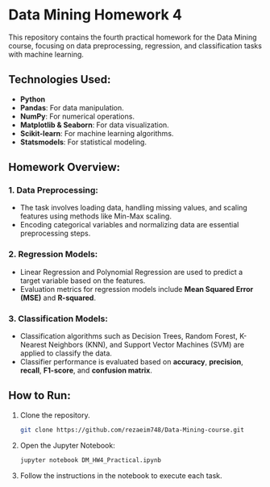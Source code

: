 
# Data Mining Homework 4

This repository contains the fourth practical homework for the Data Mining course, focusing on data preprocessing, regression, and classification tasks with machine learning.

## Technologies Used:
- **Python**
- **Pandas**: For data manipulation.
- **NumPy**: For numerical operations.
- **Matplotlib & Seaborn**: For data visualization.
- **Scikit-learn**: For machine learning algorithms.
- **Statsmodels**: For statistical modeling.

## Homework Overview:

### 1. Data Preprocessing:
- The task involves loading data, handling missing values, and scaling features using methods like Min-Max scaling.
- Encoding categorical variables and normalizing data are essential preprocessing steps.

### 2. Regression Models:
- Linear Regression and Polynomial Regression are used to predict a target variable based on the features.
- Evaluation metrics for regression models include **Mean Squared Error (MSE)** and **R-squared**.

### 3. Classification Models:
- Classification algorithms such as Decision Trees, Random Forest, K-Nearest Neighbors (KNN), and Support Vector Machines (SVM) are applied to classify the data.
- Classifier performance is evaluated based on **accuracy**, **precision**, **recall**, **F1-score**, and **confusion matrix**.

## How to Run:

1. Clone the repository.
   ```bash
   git clone https://github.com/rezaeim748/Data-Mining-course.git
   ```

2. Open the Jupyter Notebook:
   ```bash
   jupyter notebook DM_HW4_Practical.ipynb
   ```

3. Follow the instructions in the notebook to execute each task.
